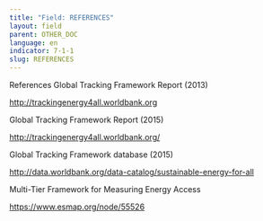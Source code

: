 ```yaml
---
title: "Field: REFERENCES"
layout: field
parent: OTHER_DOC
language: en
indicator: 7-1-1
slug: REFERENCES
---
```

References
Global Tracking Framework Report (2013)

http://trackingenergy4all.worldbank.org

Global Tracking Framework Report (2015)

http://trackingenergy4all.worldbank.org/

Global Tracking Framework database (2015) 

http://data.worldbank.org/data-catalog/sustainable-energy-for-all

Multi-Tier Framework for Measuring Energy Access

https://www.esmap.org/node/55526
